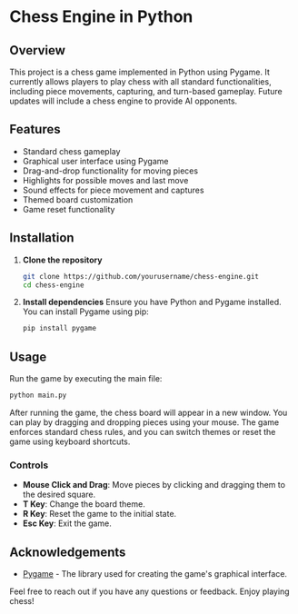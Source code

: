 # Chess Engine in Python

## Overview

This project is a chess game implemented in Python using Pygame. It currently allows players to play chess with all standard functionalities, including piece movements, capturing, and turn-based gameplay. Future updates will include a chess engine to provide AI opponents.

## Features

- Standard chess gameplay
- Graphical user interface using Pygame
- Drag-and-drop functionality for moving pieces
- Highlights for possible moves and last move
- Sound effects for piece movement and captures
- Themed board customization
- Game reset functionality

## Installation

1. **Clone the repository**
   ```bash
   git clone https://github.com/yourusername/chess-engine.git
   cd chess-engine
   ```

2. **Install dependencies**
   Ensure you have Python and Pygame installed. You can install Pygame using pip:
   ```bash
   pip install pygame
   ```

## Usage

Run the game by executing the main file:
```bash
python main.py
```

After running the game, the chess board will appear in a new window. You can play by dragging and dropping pieces using your mouse. The game enforces standard chess rules, and you can switch themes or reset the game using keyboard shortcuts.

### Controls

- **Mouse Click and Drag**: Move pieces by clicking and dragging them to the desired square.
- **T Key**: Change the board theme.
- **R Key**: Reset the game to the initial state.
- **Esc Key**: Exit the game.


## Acknowledgements

- [Pygame](https://www.pygame.org/) - The library used for creating the game's graphical interface.

Feel free to reach out if you have any questions or feedback. Enjoy playing chess!
